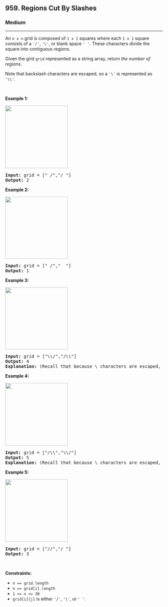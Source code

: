 <h2>959. Regions Cut By Slashes</h2><h3>Medium</h3><hr><div><p>An <code>n x n</code> grid is composed of <code>1 x 1</code> squares where each <code>1 x 1</code> square consists of a <code>'/'</code>, <code>'\'</code>, or blank space <code>' '</code>. These characters divide the square into contiguous regions.</p>

<p>Given the grid <code>grid</code> represented as a string array, return <em>the number of regions</em>.</p>

<p>Note that backslash characters are escaped, so a <code>'\'</code> is represented as <code>'\\'</code>.</p>

<p>&nbsp;</p>
<p><strong>Example 1:</strong></p>
<img alt="" src="https://assets.leetcode.com/uploads/2018/12/15/1.png" style="width: 200px; height: 200px;">
<pre><strong>Input:</strong> grid = [" /","/ "]
<strong>Output:</strong> 2
</pre>

<p><strong>Example 2:</strong></p>
<img alt="" src="https://assets.leetcode.com/uploads/2018/12/15/2.png" style="width: 200px; height: 198px;">
<pre><strong>Input:</strong> grid = [" /","  "]
<strong>Output:</strong> 1
</pre>

<p><strong>Example 3:</strong></p>
<img alt="" src="https://assets.leetcode.com/uploads/2018/12/15/3.png" style="width: 200px; height: 198px;">
<pre><strong>Input:</strong> grid = ["\\/","/\\"]
<strong>Output:</strong> 4
<strong>Explanation: </strong>(Recall that because \ characters are escaped, "\\/" refers to \/, and "/\\" refers to /\.)
</pre>

<p><strong>Example 4:</strong></p>
<img alt="" src="https://assets.leetcode.com/uploads/2018/12/15/4.png" style="width: 200px; height: 200px;">
<pre><strong>Input:</strong> grid = ["/\\","\\/"]
<strong>Output:</strong> 5
<strong>Explanation: </strong>(Recall that because \ characters are escaped, "\\/" refers to \/, and "/\\" refers to /\.)
</pre>

<p><strong>Example 5:</strong></p>
<img alt="" src="https://assets.leetcode.com/uploads/2018/12/15/5.png" style="width: 200px; height: 200px;">
<pre><strong>Input:</strong> grid = ["//","/ "]
<strong>Output:</strong> 3
</pre>

<p>&nbsp;</p>
<p><strong>Constraints:</strong></p>

<ul>
	<li><code>n == grid.length</code></li>
	<li><code>n == grid[i].length</code></li>
	<li><code>1 &lt;= n &lt;= 30</code></li>
	<li><code>grid[i][j]</code> is either <code>'/'</code>, <code>'\'</code>, or <code>' '</code>.</li>
</ul>
</div>